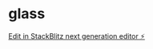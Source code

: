 # glass

[Edit in StackBlitz next generation editor ⚡️](https://stackblitz.com/~/github.com/ALVARO-CHAMBI/glass)